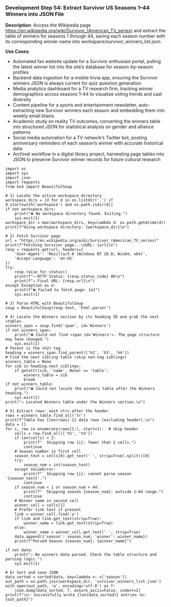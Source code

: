 ### Development Step 54: Extract Survivor US Seasons 1–44 Winners into JSON File

**Description**: Access the Wikipedia page https://en.wikipedia.org/wiki/Survivor_(American_TV_series) and extract the table of winners for seasons 1 through 44, saving each season number with its corresponding winner name into workspace/survivor_winners_list.json.

**Use Cases**:
- Automated fan website update for a Survivor enthusiast portal, pulling the latest winner list into the site’s database for season-by-season profiles
- Backend data ingestion for a mobile trivia app, ensuring the Survivor winners JSON is always current for quiz question generation
- Media analytics dashboard for a TV research firm, tracking winner demographics across seasons 1–44 to visualize voting trends and cast diversity
- Content pipeline for a sports and entertainment newsletter, auto-extracting new Survivor winners each season and embedding them into weekly email blasts
- Academic study on reality TV outcomes, converting the winners table into structured JSON for statistical analysis on gender and alliance patterns
- Social media automation for a TV network’s Twitter bot, posting anniversary reminders of each season’s winner with accurate historical data
- Archival workflow in a digital library project, harvesting page tables into JSON to preserve Survivor winner records for future cultural research

```
import os
import sys
import json
import requests
from bs4 import BeautifulSoup

# 1) Locate the active workspace directory
workspace_dirs = [d for d in os.listdir('.') if d.startswith('workspace') and os.path.isdir(d)]
if not workspace_dirs:
    print("❌ No workspace directory found. Exiting.")
    sys.exit(1)
workspace_dir = max(workspace_dirs, key=lambda d: os.path.getmtime(d))
print(f"Using workspace directory: {workspace_dir}\n")

# 2) Fetch Survivor page
url = "https://en.wikipedia.org/wiki/Survivor_(American_TV_series)"
print(f"Fetching Survivor page...\nURL: {url}\n")
resp = requests.get(url, headers={
    'User-Agent': 'Mozilla/5.0 (Windows NT 10.0; Win64; x64)',
    'Accept-Language': 'en-US'
})
try:
    resp.raise_for_status()
    print(f"→ HTTP Status: {resp.status_code} OK\n")
    print(f"→ Final URL: {resp.url}\n")
except Exception as e:
    print(f"❌ Failed to fetch page: {e}")
    sys.exit(1)

# 3) Parse HTML with BeautifulSoup
soup = BeautifulSoup(resp.text, 'html.parser')

# 4) Locate the Winners section by its heading ID and grab the next <table>
winners_span = soup.find('span', id='Winners')
if not winners_span:
    print("❌ Could not find <span id='Winners'>. The page structure may have changed.")
    sys.exit(1)
# Parent is the <h2> tag
heading = winners_span.find_parent(['h2', 'h3', 'h4'])
# Find the next sibling table (skip non-tag siblings)
winners_table = None
for sib in heading.next_siblings:
    if getattr(sib, 'name', None) == 'table':
        winners_table = sib
        break
if not winners_table:
    print("❌ Could not locate the winners table after the Winners heading.")
    sys.exit(1)
print("→ Located Winners table under the Winners section.\n")

# 5) Extract rows: each <tr> after the header
rows = winners_table.find_all('tr')
print(f"Table has {len(rows)-1} data rows (excluding header).\n")
data = []
for i, row in enumerate(rows[1:], start=1):  # skip header
    cells = row.find_all(['th', 'td'])
    if len(cells) < 2:
        print(f"  Skipping row {i}: fewer than 2 cells.")
        continue
    # Season number in first cell
    season_text = cells[0].get_text(' ', strip=True).split()[0]
    try:
        season_num = int(season_text)
    except ValueError:
        print(f"  Skipping row {i}: cannot parse season '{season_text}'.")
        continue
    if season_num < 1 or season_num > 44:
        print(f"  Skipping season {season_num}: outside 1–44 range.")
        continue
    # Winner name in second cell
    winner_cell = cells[1]
    # Prefer link text if present
    link = winner_cell.find('a')
    if link and link.get_text(strip=True):
        winner_name = link.get_text(strip=True)
    else:
        winner_name = winner_cell.get_text(' ', strip=True)
    data.append({'season': season_num, 'winner': winner_name})
    print(f"Parsed Season {season_num}: {winner_name}")

if not data:
    print("⚠️ No winners data parsed. Check the table structure and parsing logic.")
    sys.exit(1)

# 6) Sort and save JSON
data_sorted = sorted(data, key=lambda x: x['season'])
out_path = os.path.join(workspace_dir, 'survivor_winners_list.json')
with open(out_path, 'w', encoding='utf-8') as f:
    json.dump(data_sorted, f, ensure_ascii=False, indent=2)
print(f"\n✅ Successfully wrote {len(data_sorted)} entries to: {out_path}")
```